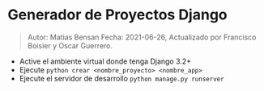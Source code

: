 # Generador de Proyectos Django

> Autor: Matias Bensan Fecha: 2021-06-26, Actualizado por Francisco Boisier y Oscar Guerrero.


- Active el ambiente virtual donde tenga Django 3.2+
- Ejecute 
    `python crear <nombre_proyecto> <nombre_app>`
- Ejecute el servidor de desarrollo 
    `python manage.py runserver`
